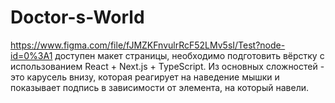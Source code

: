 # Doctor-s-World
 https://www.figma.com/file/fJMZKFnvulrRcF52LMv5sI/Test?node-id=0%3A1 доступен макет страницы, необходимо подготовить вёрстку с использованием React + Next.js + TypeScript. Из основных сложностей - это карусель внизу, которая реагирует на наведение мышки и показывает подпись в зависимости от элемента, на который навели.
